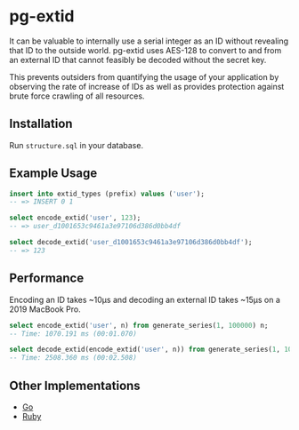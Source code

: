 # pg-extid

It can be valuable to internally use a serial integer as an ID without revealing that ID to the outside world. pg-extid
uses AES-128 to convert to and from an external ID that cannot feasibly be decoded without the secret key.

This prevents outsiders from quantifying the usage of your application by observing the rate of increase of IDs as well
as provides protection against brute force crawling of all resources.

## Installation

Run `structure.sql` in your database.

## Example Usage

```sql
insert into extid_types (prefix) values ('user');
-- => INSERT 0 1

select encode_extid('user', 123);
-- => user_d1001653c9461a3e97106d386d0bb4df

select decode_extid('user_d1001653c9461a3e97106d386d0bb4df');
-- => 123
```

## Performance

Encoding an ID takes ~10µs and decoding an external ID takes ~15µs on a 2019 MacBook Pro.

```sql
select encode_extid('user', n) from generate_series(1, 100000) n;
-- Time: 1070.191 ms (00:01.070)

select decode_extid(encode_extid('user', n)) from generate_series(1, 100000) n;
-- Time: 2508.360 ms (00:02.508)
```

## Other Implementations

* [Go](https://github.com/jackc/go-extid)
* [Ruby](https://github.com/jackc/ruby-extid)
